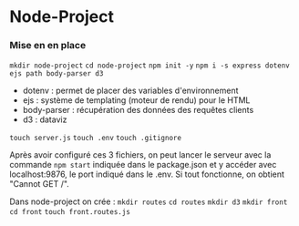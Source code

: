 # Node-Project

### Mise en en place
`mkdir node-project`
`cd node-project` 
`npm init -y`
`npm i -s express dotenv ejs path body-parser d3`

 - dotenv : permet de placer des variables d'environnement
 - ejs : système de templating (moteur de rendu) pour le HTML
 - body-parser : récupération des données des requêtes clients
 - d3 : dataviz
 
`touch server.js`
`touch .env`
`touch .gitignore`

Après avoir configuré ces 3 fichiers, on peut lancer le serveur avec la commande `npm start` indiquée dans le package.json et y accéder avec localhost:9876, le port indiqué dans le .env. Si tout fonctionne, on obtient "Cannot GET /".

Dans node-project on crée :
`mkdir routes`
`cd routes` 
`mkdir d3`
`mkdir front`
`cd front`
`touch front.routes.js`